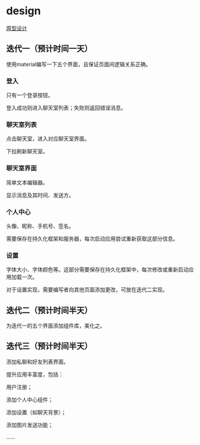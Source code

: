 # design

[原型设计](https://app.mockplus.cn/app/1SP7H39mq4_c/rp)

## 迭代一（预计时间一天）

使用material编写一下五个界面，且保证页面间逻辑关系正确。

### 登入

只有一个登录按钮。

登入成功则进入聊天室列表；失败则返回错误消息。

### 聊天室列表

点击聊天室，进入对应聊天室界面。

下拉刷新聊天室。

### 聊天室界面

简单文本编辑器。

显示消息及其时间、发送方。

### 个人中心

头像、昵称、手机号、签名。

需要保存在持久化框架和服务器，每次启动应用尝试重新获取这部分信息。

### 设置

字体大小、字体颜色等。这部分需要保存在持久化框架中，每次修改或重新启动应用加载一次。

对于设置实现，需要编写者向其他页面添加更改，可放在迭代二实现。

## 迭代二（预计时间半天）

为迭代一的五个界面添加组件库，美化之。

## 迭代三（预计时间半天）

添加私聊和好友列表界面。

提升应用丰富度，包括：

用户注册；

添加个人中心组件；

添加设置（如聊天背景）；

添加图片发送功能；

……